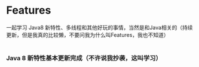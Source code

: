 Features
====
一起学习 Java8 新特性、多线程和其他好玩的事情，当然是和Java相关的（持续更新，但是我真的比较懒，不要问我为什么叫Features，我也不知道）<br><br>
### Java 8 新特性基本更新完成（不许说我抄袭，这叫学习）